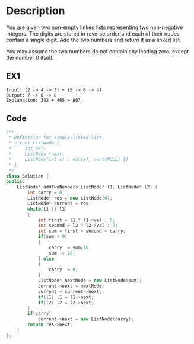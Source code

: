 # Description

You are given two non-empty linked lists representing two non-negative integers. The digits are stored in reverse order and each of their nodes contain a single digit. Add the two numbers and return it as a linked list.

You may assume the two numbers do not contain any leading zero, except the number 0 itself.

## EX1 

```
Input: (2 -> 4 -> 3) + (5 -> 6 -> 4)
Output: 7 -> 0 -> 8
Explanation: 342 + 465 = 807.
```

## Code

```cpp
/**
 * Definition for singly-linked list.
 * struct ListNode {
 *     int val;
 *     ListNode *next;
 *     ListNode(int x) : val(x), next(NULL) {}
 * };
 */
class Solution {
public:
    ListNode* addTwoNumbers(ListNode* l1, ListNode* l2) {
        int carry = 0;
        ListNode* res = new ListNode(0);
        ListNode* current = res;
        while(l1 || l2)
        {
            int first = l1 ? l1->val : 0;
            int second = l2 ? l2->val : 0;
            int sum = first + second + carry;
            if(sum > 9)
            {
                carry  = sum/10;
                sum -= 10;
            } else
            {
                carry  = 0;
            }
            ListNode* nextNode = new ListNode(sum);
            current->next = nextNode;
            current = current->next;
            if(l1) l1 = l1->next;
            if(l2) l2 = l2->next;
        }
        if(carry)
            current->next = new ListNode(carry);
        return res->next;
    }
};

```
